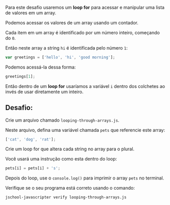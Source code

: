 Para este desafio usaremos um **loop for** para acessar e manipular uma lista de valores em um array.

Podemos acessar os valores de um array usando um contador.

Cada item em um array é identificado por um número inteiro, começando do `0`.

Então neste array a string `hi` é identificada pelo número `1`:

```js
var greetings = ['hello', 'hi', 'good morning'];
```

Podemos acessá-la dessa forma:

```js
greetings[1];
```

Então dentro de um **loop for** usaríamos a variável `i` dentro dos colchetes ao invés de usar diretamente um inteiro.

## Desafio:

Crie um arquivo chamado `looping-through-arrays.js`.

Neste arquivo, defina uma variável chamada `pets` que referencie este array:

```js
['cat', 'dog', 'rat'];
```

Crie um loop for que altera cada string no array para o plural.

Você usará uma instrução como esta dentro do loop:

```js
pets[i] = pets[i] + 's';
```

Depois do loop, use o `console.log()` para imprimir o array `pets` no terminal.

Verifique se o seu programa está correto usando o comando:

```bash
jschool-javascripter verify looping-through-arrays.js
```
